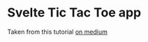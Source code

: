 # Svelte Tic Tac Toe app

Taken from this tutorial [on medium]( https://medium.com/codingthesmartway-com-blog/building-a-svelte-3-todo-app-from-start-to-deployment-1737f72c23a6)